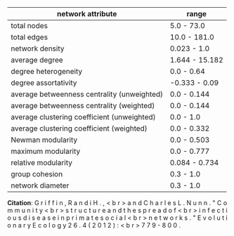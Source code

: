 network attribute|range
---|---
total nodes|5.0 - 73.0
total edges|10.0 - 181.0
network density|0.023 - 1.0
average degree|1.644 - 15.182
degree heterogeneity|0.0 - 0.64
degree assortativity|-0.333 - 0.09
average betweenness centrality (unweighted)|0.0 - 0.144
average betweenness centrality (weighted)|0.0 - 0.144
average clustering coefficient (unweighted)|0.0 - 1.0
average clustering coefficient (weighted)|0.0 - 0.332
Newman modularity|0.0 - 0.503
maximum modularity|0.0 - 0.777
relative modularity|0.084 - 0.734
group cohesion|0.3 - 1.0
network diameter|0.3 - 1.0
**Citation**: G r i f f i n , R a n d i H . , < b r > a n d C h a r l e s L . N u n n . " C o m m u n i t y < b r > s t r u c t u r e a n d t h e s p r e a d o f < b r > i n f e c t i o u s d i s e a s e i n p r i m a t e s o c i a l < b r > n e t w o r k s . " E v o l u t i o n a r y E c o l o g y 2 6 . 4 ( 2 0 1 2 ) : < b r > 7 7 9 - 8 0 0 .